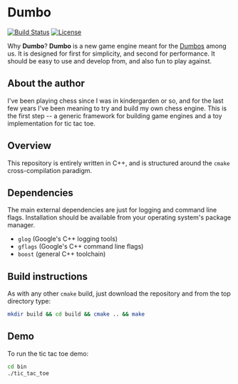 # Dumbo
[![Build Status](https://travis-ci.org/dfridovi/dumbo.svg?branch=master)](https://travis-ci.org/dfridovi/dumbo)
[![License](https://img.shields.io/badge/license-BSD-blue.svg)](LICENSE)

Why **Dumbo**? **Dumbo** is a new game engine meant for the [Dumbos](http://movies.disney.com/dumbo) among us. It is designed for first for simplicity, and second for performance. It should be easy to use and develop from, and also fun to play against.

## About the author
I've been playing chess since I was in kindergarden or so, and for the last few years I've been meaning to try and build my own chess engine. This is the first step -- a generic framework for building game engines and a toy implementation for tic tac toe.

## Overview
This repository is entirely written in C++, and is structured around the `cmake` cross-compilation paradigm.

## Dependencies
The main external dependencies are just for logging and command line flags. Installation should be available from your operating system's package manager.
* `glog` (Google's C++ logging tools)
* `gflags` (Google's C++ command line flags)
* `boost` (general C++ toolchain)

## Build instructions
As with any other `cmake` build, just download the repository and from the top directory type:

```bash
mkdir build && cd build && cmake .. && make
```

## Demo
To run the tic tac toe demo:

```bash
cd bin
./tic_tac_toe
```
